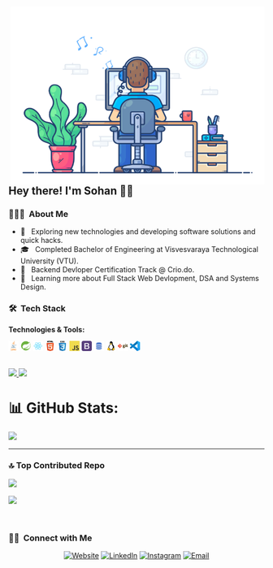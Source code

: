 <img align="right" src="https://github.com/snsohanjain/Personal-Stuff-/blob/af3b260c4d578b51e07925f928be79822b4acdcc/Images/developer.gif" alt="Hola Coders" width="500" height="350"/> 

<h2> Hey there! I'm Sohan 🙋‍♂️ </h2>

<h3> 👨🏻‍💻 &nbsp;About Me </h3>

- 🤔 &nbsp; Exploring new technologies and developing software solutions and quick hacks.
- 🎓 &nbsp; Completed Bachelor of Engineering at Visvesvaraya Technological University (VTU).
- 💼 &nbsp; Backend Devloper Certification Track @ Crio.do.
- 🌱 &nbsp; Learning more about Full Stack Web Devlopment, DSA and Systems Design.


<h3> 🛠 &nbsp;Tech Stack</h3>

**Technologies & Tools:** 

<code><img height="20" src="https://raw.githubusercontent.com/github/explore/80688e429a7d4ef2fca1e82350fe8e3517d3494d/topics/java/java.png"></code>
<code><img height="20" src="https://raw.githubusercontent.com/github/explore/80688e429a7d4ef2fca1e82350fe8e3517d3494d/topics/spring-boot/spring-boot.png"></code>
<code><img height="20" src="https://raw.githubusercontent.com/github/explore/80688e429a7d4ef2fca1e82350fe8e3517d3494d/topics/react/react.png"></code>
<code><img height="20" src="https://raw.githubusercontent.com/github/explore/80688e429a7d4ef2fca1e82350fe8e3517d3494d/topics/html/html.png"></code>
<code><img height="20" src="https://raw.githubusercontent.com/github/explore/80688e429a7d4ef2fca1e82350fe8e3517d3494d/topics/css/css.png"></code>
<code><img height="20" src="https://raw.githubusercontent.com/github/explore/80688e429a7d4ef2fca1e82350fe8e3517d3494d/topics/javascript/javascript.png"></code>
<code><img height="20" src="https://raw.githubusercontent.com/github/explore/80688e429a7d4ef2fca1e82350fe8e3517d3494d/topics/bootstrap/bootstrap.png"></code>
<code><img height="20" src="https://raw.githubusercontent.com/github/explore/80688e429a7d4ef2fca1e82350fe8e3517d3494d/topics/sql/sql.png"></code>
<code><img height="20" src="https://raw.githubusercontent.com/github/explore/80688e429a7d4ef2fca1e82350fe8e3517d3494d/topics/linux/linux.png"></code>
<code><img height="20" src="https://raw.githubusercontent.com/github/explore/80688e429a7d4ef2fca1e82350fe8e3517d3494d/topics/git/git.png"></code>
<code><img height="20" src="https://raw.githubusercontent.com/github/explore/80688e429a7d4ef2fca1e82350fe8e3517d3494d/topics/visual-studio-code/visual-studio-code.png"></code>
 
<br/>

<a href="https://github.com/snsohanjain">
  <img height="180em" src="https://github-readme-stats.vercel.app/api?username=snsohanjain&theme=buefy&show_icons=true" />
  <img height="180em" src="https://github-readme-stats.vercel.app/api/top-langs/?username=snsohanjain&theme=buefy&layout=compact" />
</a>

# 📊 GitHub Stats:
 ![](https://github-readme-streak-stats.herokuapp.com/?user=snsohanjain&theme=dark&hide_border=false)<br/>

---
### 🔝 Top Contributed Repo
![](https://github-contributor-stats.vercel.app/api?username=snsohanjain&limit=5&theme=tokyonight&combine_all_yearly_contributions=true)

[![](https://visitcount.itsvg.in/api?id=snsohanjain&icon=0&color=0)](https://visitcount.itsvg.in)

<br/>

<h3> 🤝🏻 &nbsp;Connect with Me </h3>

<p align="center">
<a href="https://dev.sohanjain.cloud/"><img alt="Website" src="https://img.shields.io/badge/Website-dev.sohanjain.cloud-blue?style=flat-square&logo=google-chrome"></a>
<a href="https://www.linkedin.com/in/sohanjainsn/"><img alt="LinkedIn" src="https://img.shields.io/badge/LinkedIn-sohanjainsn-blue?style=flat-square&logo=linkedin"></a>
<a href="https://www.instagram.com/iamsohanjain/"><img alt="Instagram" src="https://img.shields.io/badge/Instagram-iamsohanjain-blue?style=flat-square&logo=instagram"></a>
<a href="sohanjainsn2022@gmail.com"><img alt="Email" src="https://img.shields.io/badge/Email-sohanjainsn2022%40gmail.com-blue?style=flat-square&logo=gmail"></a>
</p>

